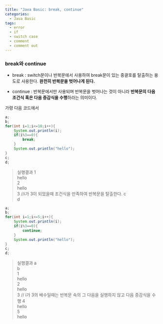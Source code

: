 ```yaml
---
title: "Java Basic: break, continue"
categories:
  - Java Basic
tags:
  - error
  - if
  - switch case
  - comment
  - comment out
---
```


### break와 continue

* break : switch문이나 반복문에서 사용하여 break문이 있는 중괄호를 탈출하는 용도로 사용한다.  **완전히 반복문을 벗어나게 된다.**

* continue : 반복문에서만 사용되며 반복문을 벗어나는 것이 아니라  **반복문의 다음 조건식 혹은  다음 증감식을 수행**하라는 의미이다.

가령 다음 코드에서
```java
a;
b;
for(int i=1;i<=10;i++){
	System.out.println(i);
	if(i%3==0){
		break;
	}
	System.out.println("hello");
}
c;
d;
```
> 실행결과
1  
hello  
2  
hello  
3  		                     //i가 3이 되었을때 조건식을 만족하여 반복문을 탈출한다.
c  
d  


```java
a;
b;
for(int i=1;i<=5;i++){
	System.out.println(i);
	if(i%3==0){
		continue;
	}
	System.out.println("hello");
}
c;
d;
```
> 실행결과
a  
b  
1  
hello  
2  
hello  
3  			                       // i가 3의 배수일때는 반복문 속의 그 다음을 실행하지 않고 다음 증감식을 수행
4  
hello  
5  
hello  



